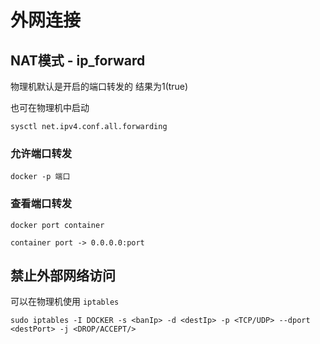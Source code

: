 # 外网连接

## NAT模式 - ip_forward

物理机默认是开启的端口转发的 结果为1(true)

也可在物理机中启动

 `sysctl net.ipv4.conf.all.forwarding`

### 允许端口转发

`docker -p 端口`

### 查看端口转发

`docker port container`

`container port -> 0.0.0.0:port`

## 禁止外部网络访问

可以在物理机使用 `iptables`

`sudo iptables -I DOCKER -s <banIp> -d <destIp> -p <TCP/UDP> --dport <destPort> -j <DROP/ACCEPT/>`


